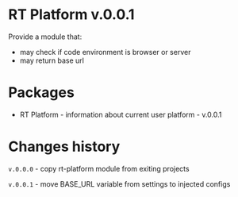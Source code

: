 # RT Platform v.0.0.1

Provide a module that:
* may check if code environment is browser or server
* may return base url


# Packages

* RT Platform - information about current user platform - v.0.0.1


# Changes history
`v.0.0.0` - copy rt-platform module from exiting projects

`v.0.0.1` - move BASE_URL variable from settings to injected configs
